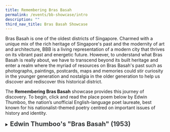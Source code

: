 ```yaml
---
title: Remembering Bras Basah
permalink: /events/bb-showcase/intro
description: ""
third_nav_title: Bras Basah Showcase
---
```

Bras Basah is one of the oldest districts of Singapore. Charmed with a unique mix of the rich heritage of Singapore's past and the modernity of art and architecture, BBB is a living representation of a modern city that thrives on its vibrant past and energetic future. However, to understand what Bras Basah is really about, we have to transcend beyond its built heritage and enter a realm where the myriad of resources on Bras Basah's past such as photographs, paintings, postcards, maps and memories could stir curiosity in the younger generation and nostalgia in the older generation to help us discover and rediscover this historical district.

The **Remembering Bras Basah** showcase provides this journey of discovery. To begin, click and read the place poem below by Edwin Thumboo, the nation’s unofficial English-language poet laureate, best known for his nationalist-themed poetry centred on important issues of history and identity.

<details>
<summary><span style="font-weight: 700; font-size: 20px; font-style: normal; color:#353839">Edwin Thumboo's "Bras Basah" (1953)</span></summary>
<br>
<span style="font-weight: 400; font-size: 20px; font-style: normal; color:#BA0C2F">Where the first Rendezvous brooded
<br>By a row of old shophouses, since sadly slain,
<br>A special road began. A point of colonial
<br>Confluence: Dhoby Ghaut, the YWCA with
<br>Manicured tennis lawns for memsahibs who
<br>Then took tea and scones. Across a Shell kiosk
<br>Where Papa parked his Austin Seven, then off
<br>To Hock Hoe’s for piston rods and Radex
<br>
<br>Think of the names: Dhoby Ghaut, Prinsep St,
<br>The three Cathays, a name the Lokes made
<br>Famous: resplendent building, our tallest then;
<br>Fantastic camera shop; and that popular Store
<br>Where Rudy’s wife, petite, temporarily demure,
<br>Quietly assessed her customers as she held her
<br>Intelligence above show-cases. Two doors away,
<br>Heng, increasingly called Mr, sold German cameras
<br>To Japanese sailors, was en route to a partnership.
<br>
<br>And the bookshops full of stuff: Penguin New 
<br>Writing to Palgrave’s G-Treasury; Q’s Oxford 
<br>Anthology, a blue spine among mouldy issues 
<br>Of The Wide World where imperial dreams, 
<br>The White man’s burden trudged across Asia and
<br>Africa, up Ruwenzori’s mist and moon, then down
<br>The Brahmaputra. Mainly first-hand accounts, 
<br>Direct, unshorn, marching against superstition.
<br>Plain narratives rising in majesty, in power, art.
<br>No cute theory of the Other. Only them natives.
<br>
<br>And the Rendezvous after school; affordable.
<br>The man with the mole, ladle in hand, presided,
<br>Holding the extra spoonful, balanced fate,deciding
<br>If he liked you. Two doors away Simon Ong’s
<br>Family shop of fishing tackle, Winchester torches,
<br>Knives of Solingen steel. Outside, a Woodsville tram,
<br>Full of St Andrew boys, swings around the corner,
<br>Tires squealing.
<br>
<br>Standing there, the world grew,
<br>Bit by bit, seemed different with each fresh vantage
<br>Shift in weather; hormonal stir, sweet unknowing;
<br>An ache that knew no words; a quickly passing mouth.
<br>As eyes caught more lit with sensuous guilt, when 
<br>Curves beneath Convent uniforms heaved and turned
<br>With the mind’s proposal, the rainbow’s ripening,
<br>As thoughts fingered image, each chance encounter.
<br>Experience became a word as Life cease to be simple.
<br>

</span>
	
</details>